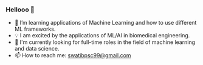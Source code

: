 ### Hellooo 👋

- 🌱 I’m learning applications of Machine Learning and how to use different ML frameworks.
- 💡 I am excited by the applications of ML/AI in biomedical engineering.
- 🚀 I'm currently looking for full-time roles in the field of machine learning and data science.
- 📫 How to reach me: swatibpsc99@gmail.com


<!--
**zhuatii/zhuatii** is a ✨ _special_ ✨ repository because its `README.md` (this file) appears on your GitHub profile.

Here are some ideas to get you started:

- 🔭 I’m currently working on my Master's Thesis
- 🌱 I’m currently learning applications of Machine Learning
- 👯 I’m looking to collaborate on ...
- 🤔 I’m looking for help with ...
- 💬 Ask me about ...
 ...
- 😄 Pronouns: ...
- ⚡ Fun fact: ...
-->

